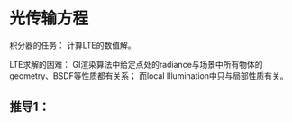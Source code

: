 # 光传输方程

积分器的任务： 计算LTE的数值解。

LTE求解的困难： GI渲染算法中给定点处的radiance与场景中所有物体的geometry、BSDF等性质都有关系； 而local Illumination中只与局部性质有关。



## 推导1： 